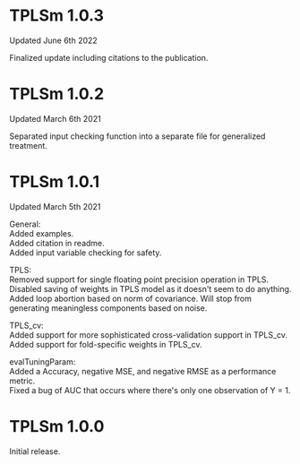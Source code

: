 # TPLSm 1.0.3

Updated June 6th 2022

Finalized update including citations to the publication.

# TPLSm 1.0.2

Updated March 6th 2021

Separated input checking function into a separate file for generalized treatment.

# TPLSm 1.0.1

Updated March 5th 2021

General:  
Added examples.  
Added citation in readme.  
Added input variable checking for safety.  

TPLS:  
Removed support for single floating point precision operation in TPLS.  
Disabled saving of weights in TPLS model as it doesn't seem to do anything.  
Added loop abortion based on norm of covariance. Will stop from generating meaningless components based on noise.

TPLS_cv:  
Added support for more sophisticated cross-validation support in TPLS_cv.  
Added support for fold-specific weights in TPLS_cv.  

evalTuningParam:  
Added a Accuracy, negative MSE, and negative RMSE as a performance metric.  
Fixed a bug of AUC that occurs where there's only one observation of Y = 1.  


# TPLSm 1.0.0

Initial release.